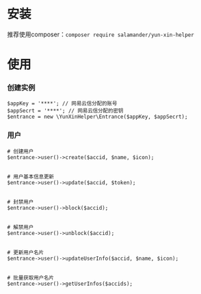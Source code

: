 # 安装
推荐使用composer：`composer require salamander/yun-xin-helper`

# 使用
### 创建实例
```
$appKey = '****'; // 网易云信分配的账号
$appSecrt = '****'; // 网易云信分配的密钥
$entrance = new \YunXinHelper\Entrance($appKey, $appSecrt);
```

### 用户
```
# 创建用户
$entrance->user()->create($accid, $name, $icon);


# 用户基本信息更新
$entrance->user()->update($accid, $token);


# 封禁用户
$entrance->user()->block($accid);


# 解禁用户
$entrance->user()->unblock($accid);


# 更新用户名片
$entrance->user()->updateUserInfo($accid, $name, $icon);


# 批量获取用户名片
$entrance->user()->getUserInfos($accids);
```